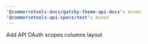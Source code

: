```yaml
---
'@commercetools-docs/gatsby-theme-api-docs': minor
'@commercetools-api-specs/test': minor
---
```


Add API OAuth scopes columns layout

